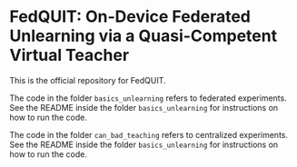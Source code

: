 # FedQUIT: On-Device Federated Unlearning via a Quasi-Competent Virtual Teacher
This is the official repository for FedQUIT. 

The code in the folder `basics_unlearning` refers to federated experiments. 
See the README inside the folder `basics_unlearning` for instructions on how to run the code. 

The code in the folder `can_bad_teaching` refers to centralized experiments.
See the README inside the folder `basics_unlearning` for instructions on how to run the code.

